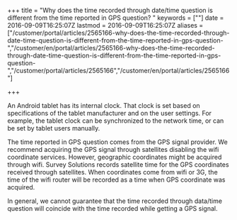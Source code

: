 ﻿+++
title = "Why does the time recorded through date/time question is different from the time reported in GPS question? "
keywords = [""]
date = 2016-09-09T16:25:07Z
lastmod = 2016-09-09T16:25:07Z
aliases = ["/customer/portal/articles/2565166-why-does-the-time-recorded-through-date-time-question-is-different-from-the-time-reported-in-gps-question-","/customer/en/portal/articles/2565166-why-does-the-time-recorded-through-date-time-question-is-different-from-the-time-reported-in-gps-question-","/customer/portal/articles/2565166","/customer/en/portal/articles/2565166"]

+++

An Android tablet has its internal clock. That clock is set based on
specifications of the tablet manufacturer and on the user settings. For
example, the tablet clock can be synchronized to the network time, or
can be set by tablet users manually.

The time reported in GPS question comes from the GPS signal provider. We
recommend acquiring the GPS signal through satellites disabling the wifi
coordinate services. However, geographic coordinates might be acquired
through wifi. Survey Solutions records satellite time for the GPS
coordinates received through satellites. When coordinates come from wifi
or 3G, the time of the wifi router will be recorded as a time when GPS
coordinate was acquired.

In general, we cannot guarantee that the time recorded through data/time
question will coincide with the time recorded while getting a GPS
signal.
